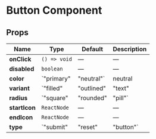# Button Component

## Props

| Name | Type | Default | Description |
|------|------|---------|-------------|
| **onClick** | `() => void` | — | — |
| **disabled** | `boolean` | — | — |
| **color** | `"primary" | "neutral"` | neutral | — |
| **variant** | `"filled" | "outlined" | "text" | "disabled"` | — | — |
| **radius** | `"square" | "rounded" | "pill"` | square | — |
| **startIcon** | `ReactNode` | — | — |
| **endIcon** | `ReactNode` | — | — |
| **type** | `"submit" | "reset" | "button"` | button | — |
